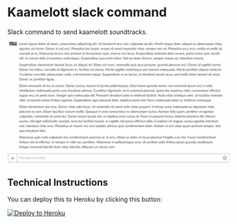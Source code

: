 # Kaamelott slack command

Slack command to send kaamelott soundtracks.

![example](/screenshot.gif "example")

## Technical Instructions

You can deploy this to Heroku by clicking this button:

[![Deploy to Heroku](https://www.herokucdn.com/deploy/button.png)](https://heroku.com/deploy)